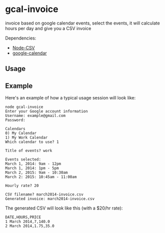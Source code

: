gcal-invoice
============

invoice based on google calendar events, select the events, it will
calculate hours per day and give you a CSV invoice

Dependencies:

* [Node-CSV](http://www.adaltas.com/projects/node-csv/)
* [google-calendar](https://github.com/wanasit/google-calendar)

## Usage

## Example

Here's an example of how a typical usage session will look like:

    node gcal-invoice
    Enter your Google account information
    Username: example@gmail.com
    Password:
    
    Calendars
    0) My Calendar
    1) My Work Calendar
    Which calendar to use? 1
    
    Title of events? work
    
    Events selected:
    March 1, 2014: 9am - 12pm
    March 1, 2014: 1pm - 5pm
    March 2, 2015: 9am - 10:30am
    March 2: 2015: 10:45am - 11:00am
    
    Hourly rate? 20
    
    CSV filename? march2014-invoice.csv
    Generated invoice: march2014-invoice.csv

The generated CSV will look like this (with a $20/hr rate):

    DATE,HOURS,PRICE
    1 March 2014,7,140.0
    2 March 2014,1.75,35.0
